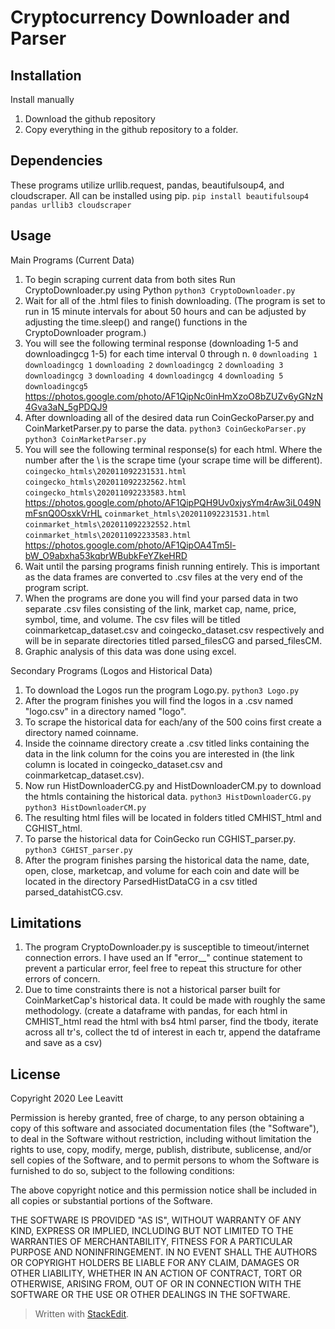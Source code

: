 ﻿# Cryptocurrency Downloader and Parser

## Installation
Install manually

1.  Download the github repository
2.  Copy everything in the github repository to a folder.

## Dependencies
These programs utilize urllib.request, pandas, beautifulsoup4, and cloudscraper. All can be installed using pip.
`pip install beautifulsoup4 pandas urllib3 cloudscraper`
## Usage

Main Programs (Current Data)

1. To begin scraping current data from both sites Run CryptoDownloader.py using Python
 `python3 CryptoDownloader.py`
2. Wait for all of the .html files to finish downloading. (The program is set to run in 15 minute intervals for about 50 hours and can be adjusted by adjusting the time.sleep() and range() functions in the CryptoDownloader program.)
3. You will see the following terminal response (downloading 1-5 and downloadingcg 1-5) for each time interval 0 through n.
`0`
`downloading 1`
`downloadingcg 1`
`downloading 2`
`downloadingcg 2`
`downloading 3`
`downloadingcg 3`
`downloading 4`
`downloadingcg 4`
`downloading 5`
`downloadingcg5`
https://photos.google.com/photo/AF1QipNc0inHmXzoO8bZUZv6yGNzN4Gva3aN_5gPDQJ9
4. After downloading all of the desired data run CoinGeckoParser.py and CoinMarketParser.py to parse the data.
`python3 CoinGeckoParser.py`
`python3 CoinMarketParser.py`
5. You will see the following terminal response(s) for each html. Where the number after the \ is the scrape time (your scrape time will be different).
`coingecko_htmls\202011092231531.html`
`coingecko_htmls\202011092232562.html`
`coingecko_htmls\202011092233583.html`
https://photos.google.com/photo/AF1QipPQH9Uv0xjysYm4rAw3iL049NmFsnQ0OsxkVrHL
`coinmarket_htmls\202011092231531.html`
`coinmarket_htmls\202011092232552.html`
`coinmarket_htmls\202011092233583.html`
https://photos.google.com/photo/AF1QipOA4Tm5l-bW_O9abxha53kqbrWBubkFeYZkeHRD
6. Wait until the parsing programs finish running entirely. This is important as the data frames are converted to .csv files at the very end of the program script. 
7. When the programs are done you will find your parsed data in two separate .csv files consisting of the link, market cap, name, price, symbol, time, and volume. The csv files will be titled coinmarketcap_dataset.csv and coingecko_dataset.csv respectively and will be in separate directories titled parsed_filesCG and parsed_filesCM.
8. Graphic analysis of this data was done using excel.

Secondary Programs (Logos and Historical Data)
1. To download the Logos run the program Logo.py.
`python3 Logo.py`
2. After the program finishes you will find the logos in a .csv named "logo.csv" in a directory named "logo".
 3. To scrape the historical data for each/any of the 500 coins first create a directory named coinname.
 4. Inside the coinname directory create a .csv titled links containing the data in the link column for the coins you are interested in (the link column is located in coingecko_dataset.csv and coinmarketcap_dataset.csv).
 5. Now run HistDownloaderCG.py and HistDownloaderCM.py to download the htmls containing the historical data.
`python3 HistDownloaderCG.py`
`python3 HistDownloaderCM.py`
6. The resulting html files will be located in folders titled CMHIST_html and CGHIST_html.
7. To parse the historical data for CoinGecko run CGHIST_parser.py.
`python3 CGHIST_parser.py` 
8.  After the program finishes parsing the historical data the name, date, open, close, marketcap, and volume for each coin and date will be located in the directory ParsedHistDataCG in a csv titled parsed_datahistCG.csv.

## Limitations
1. The program CryptoDownloader.py is susceptible to timeout/internet connection errors. I have used an If "error__" continue statement to prevent a particular error, feel free to repeat this structure for other errors of concern.
2. Due to time constraints there is not a historical parser built for CoinMarketCap's historical data. It could be made with roughly the same methodology. (create a dataframe with pandas, for each html in CMHIST_html read the html with bs4 html parser, find the tbody, iterate across all tr's, collect the td of interest in each tr, append the dataframe and save as a csv)
 ## License
Copyright 2020 Lee Leavitt

Permission is hereby granted, free of charge, to any person obtaining a copy of this software and associated documentation files (the "Software"), to deal in the Software without restriction, including without limitation the rights to use, copy, modify, merge, publish, distribute, sublicense, and/or sell copies of the Software, and to permit persons to whom the Software is furnished to do so, subject to the following conditions:

The above copyright notice and this permission notice shall be included in all copies or substantial portions of the Software.

THE SOFTWARE IS PROVIDED "AS IS", WITHOUT WARRANTY OF ANY KIND, EXPRESS OR IMPLIED, INCLUDING BUT NOT LIMITED TO THE WARRANTIES OF MERCHANTABILITY, FITNESS FOR A PARTICULAR PURPOSE AND NONINFRINGEMENT. IN NO EVENT SHALL THE AUTHORS OR COPYRIGHT HOLDERS BE LIABLE FOR ANY CLAIM, DAMAGES OR OTHER LIABILITY, WHETHER IN AN ACTION OF CONTRACT, TORT OR OTHERWISE, ARISING FROM, OUT OF OR IN CONNECTION WITH THE SOFTWARE OR THE USE OR OTHER DEALINGS IN THE SOFTWARE.


> Written with [StackEdit](https://stackedit.io/).
